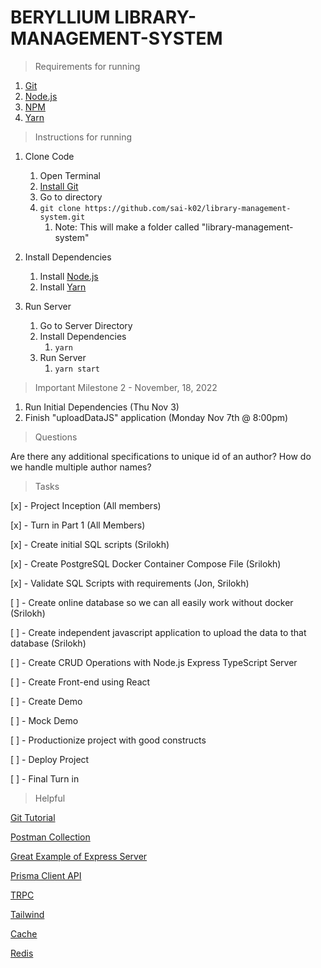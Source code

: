 # BERYLLIUM LIBRARY-MANAGEMENT-SYSTEM

> Requirements for running

1. [Git](https://github.com/git-guides/install-git)
2. [Node.js](https://nodejs.org)
3. [NPM](https://www.npmjs.com/)
4. [Yarn](https://yarnpkg.com/)

> Instructions for running

1. Clone Code
   1. Open Terminal
   2. [Install Git](https://github.com/git-guides/install-git)
   3. Go to directory 
   4. `git clone https://github.com/sai-k02/library-management-system.git`
      1. Note: This will make a folder called "library-management-system"

2. Install Dependencies
   1. Install [Node.js](https://nodejs.org)
   2. Install [Yarn](https://yarnpkg.com/) 

3. Run Server
   1. Go to Server Directory
   2. Install Dependencies 
      1. `yarn` 
   3. Run Server
      1. `yarn start`



> Important
Milestone 2 - November, 18, 2022
1. Run Initial Dependencies (Thu Nov 3)
2. Finish "uploadDataJS" application (Monday Nov 7th @ 8:00pm)

> Questions

Are there any additional specifications to unique id of an author?
How do we handle multiple author names? 


> Tasks

[x] - Project Inception (All members)

[x] - Turn in Part 1 (All Members)

[x] - Create initial SQL scripts (Srilokh)

[x] - Create PostgreSQL Docker Container Compose File (Srilokh)

[x] - Validate SQL Scripts with requirements (Jon, Srilokh)

[ ] - Create online database so we can all easily work without docker (Srilokh)

[ ] -  Create independent javascript application to upload the data to that database (Srilokh)

[ ] - Create CRUD Operations with Node.js Express TypeScript Server

[ ] - Create Front-end using React

[ ] - Create Demo

[ ] - Mock Demo

[ ] - Productionize project with good constructs

[ ] - Deploy Project

[ ] - Final Turn in


> Helpful

[Git Tutorial](https://www.w3schools.com/git/)

[Postman Collection](https://www.getpostman.com/collections/f8032c1c6cde4334f979)

[Great Example of Express Server](https://github.com/geshan/expressjs-structure/blob/master/src/services/programmingLanguages.service.js)

[Prisma Client API](https://www.prisma.io/docs/reference/api-reference/prisma-client-reference#create)

[TRPC](https://trpc.io/docs/v10/)

[Tailwind](https://tailwindui.com/?ref=top)

[Cache](https://yunpengn.github.io/blog/2019/05/04/consistent-redis-sql/)

[Redis](https://www.techaheadcorp.com/blog/enhance-database-performance-with-redis/)


